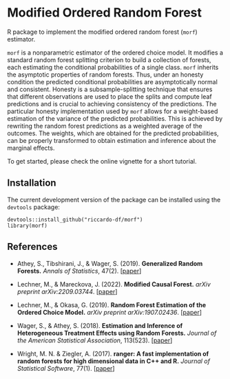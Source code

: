 # Modified Ordered Random Forest
 
R package to implement the modified ordered random forest (`morf`) estimator.

`morf` is a nonparametric estimator of the ordered choice model. It modifies a standard random forest splitting criterion to build a collection of forests, each estimating the conditional probabilities of a single class. `morf` inherits the asymptotic properties of random forests. Thus, under an honesty condition the predicted conditional probabilities are asymptotically normal and consistent. Honesty is a subsample-splitting technique that ensures that different observations are used to place the splits and compute leaf predictions and is crucial to achieving consistency of the predictions. The particular honesty implementation used by `morf` allows for a weight-based estimation of the variance of the predicted probabilities. This is achieved by rewriting the random forest predictions as a weighted average of the outcomes. The weights, which are obtained for the predicted probabilities, can be properly transformed to obtain estimation and inference about the marginal effects.

To get started, please check the online vignette for a short tutorial.

 ## Installation  
The current development version of the package can be installed using the `devtools` package:

```
devtools::install_github("riccardo-df/morf")
library(morf)
```
## References

- Athey, S., Tibshirani, J., & Wager, S. (2019).
<b>Generalized Random Forests.</b> <i>Annals of Statistics</i>, 47(2).
[<a href="https://projecteuclid.org/euclid.aos/1547197251">paper</a>]

- Lechner, M., & Mareckova, J. (2022). 
<b>Modified Causal Forest.</b>
<i>arXiv preprint arXiv:2209.03744</i>.
[<a href="https://arxiv.org/abs/2209.03744">paper</a>]

- Lechner, M., & Okasa, G. (2019). 
<b>Random Forest Estimation of the Ordered Choice Model.</b>
<i>arXiv preprint arXiv:1907.02436</i>.
[<a href="https://arxiv.org/abs/1907.02436">paper</a>]

- Wager, S., & Athey, S. (2018).
<b>Estimation and Inference of Heterogeneous Treatment Effects using Random Forests.</b>
<i>Journal of the American Statistical Association</i>, 113(523).
[<a href="https://www.tandfonline.com/eprint/v7p66PsDhHCYiPafTJwC/full">paper</a>]

- Wright, M. N. & Ziegler, A. (2017).
<b>ranger: A fast implementation of random forests for high dimensional data in C++ and R.</b>
<i>Journal of Statistical Software</i>, 77(1).
[<a href="https://www.jstatsoft.org/article/view/v077i01">paper</a>]
